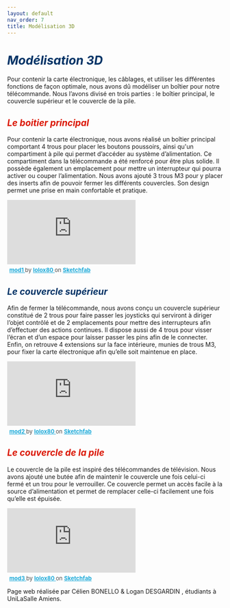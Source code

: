 ```yaml
---
layout: default
nav_order: 7
title: Modélisation 3D
---
```


# <span style="color:#003366">_Modélisation 3D_</span>

Pour contenir la carte électronique, les câblages, et utiliser les différentes fonctions de façon optimale, nous avons dû modéliser un boîtier pour notre télécommande. Nous l’avons divisé en trois parties : le boîtier principal, le couvercle supérieur et le couvercle de la pile.

## <span style="color:#DB1702">_Le boitier principal_</span>

Pour contenir la carte électronique, nous avons réalisé un boîtier principal comportant 4 trous pour placer les boutons poussoirs, ainsi qu'un compartiment à pile qui permet d’accéder au système d’alimentation. Ce compartiment dans la télécommande a été renforcé pour être plus solide. Il possède également un emplacement pour mettre un interrupteur qui pourra activer ou couper l’alimentation. Nous avons ajouté 3 trous M3 pour y placer des inserts afin de pouvoir fermer les différents couvercles. Son design permet une prise en main confortable et pratique.

<div class="sketchfab-embed-wrapper"> <iframe title="mod1" frameborder="0" allowfullscreen mozallowfullscreen="true" webkitallowfullscreen="true" allow="autoplay; fullscreen; xr-spatial-tracking" xr-spatial-tracking execution-while-out-of-viewport execution-while-not-rendered web-share src="https://sketchfab.com/models/53569795d8924117954c3162847f8eb5/embed"> </iframe> <p style="font-size: 13px; font-weight: normal; margin: 5px; color: #4A4A4A;"> <a href="https://sketchfab.com/3d-models/mod1-53569795d8924117954c3162847f8eb5?utm_medium=embed&utm_campaign=share-popup&utm_content=53569795d8924117954c3162847f8eb5" target="_blank" rel="nofollow" style="font-weight: bold; color: #1CAAD9;"> mod1 </a> by <a href="https://sketchfab.com/lolox80?utm_medium=embed&utm_campaign=share-popup&utm_content=53569795d8924117954c3162847f8eb5" target="_blank" rel="nofollow" style="font-weight: bold; color: #1CAAD9;"> lolox80 </a> on <a href="https://sketchfab.com?utm_medium=embed&utm_campaign=share-popup&utm_content=53569795d8924117954c3162847f8eb5" target="_blank" rel="nofollow" style="font-weight: bold; color: #1CAAD9;">Sketchfab</a></p></div>

## <span style="color:#003366">_Le couvercle supérieur_</span>

Afin de fermer la télécommande, nous avons conçu un couvercle supérieur constitué de 2 trous pour faire passer les joysticks qui serviront à diriger l’objet contrôlé et de 2 emplacements pour mettre des interrupteurs afin d’effectuer des actions continues. Il dispose aussi de 4 trous pour visser l’écran et d’un espace pour laisser passer les pins afin de le connecter. Enfin, on retrouve 4 extensions sur la face intérieure, munies de trous M3, pour fixer la carte électronique afin qu’elle soit maintenue en place.

<div class="sketchfab-embed-wrapper"> <iframe title="mod2" frameborder="0" allowfullscreen mozallowfullscreen="true" webkitallowfullscreen="true" allow="autoplay; fullscreen; xr-spatial-tracking" xr-spatial-tracking execution-while-out-of-viewport execution-while-not-rendered web-share src="https://sketchfab.com/models/c421eb8585114675a6f75bc03398ef38/embed"> </iframe> <p style="font-size: 13px; font-weight: normal; margin: 5px; color: #4A4A4A;"> <a href="https://sketchfab.com/3d-models/mod2-c421eb8585114675a6f75bc03398ef38?utm_medium=embed&utm_campaign=share-popup&utm_content=c421eb8585114675a6f75bc03398ef38" target="_blank" rel="nofollow" style="font-weight: bold; color: #1CAAD9;"> mod2 </a> by <a href="https://sketchfab.com/lolox80?utm_medium=embed&utm_campaign=share-popup&utm_content=c421eb8585114675a6f75bc03398ef38" target="_blank" rel="nofollow" style="font-weight: bold; color: #1CAAD9;"> lolox80 </a> on <a href="https://sketchfab.com?utm_medium=embed&utm_campaign=share-popup&utm_content=c421eb8585114675a6f75bc03398ef38" target="_blank" rel="nofollow" style="font-weight: bold; color: #1CAAD9;">Sketchfab</a></p></div>

## <span style="color:#DB1702">_Le couvercle de la pile_</span>

Le couvercle de la pile est inspiré des télécommandes de télévision. Nous avons ajouté une butée afin de maintenir le couvercle une fois celui-ci fermé et un trou pour le verrouiller. Ce couvercle permet un accès facile à la source d’alimentation et permet de remplacer celle-ci facilement une fois qu’elle est épuisée.

<div class="sketchfab-embed-wrapper"> <iframe title="mod3" frameborder="0" allowfullscreen mozallowfullscreen="true" webkitallowfullscreen="true" allow="autoplay; fullscreen; xr-spatial-tracking" xr-spatial-tracking execution-while-out-of-viewport execution-while-not-rendered web-share src="https://sketchfab.com/models/feaa4262f3ef434db2cbef47de74034c/embed"> </iframe> <p style="font-size: 13px; font-weight: normal; margin: 5px; color: #4A4A4A;"> <a href="https://sketchfab.com/3d-models/mod3-feaa4262f3ef434db2cbef47de74034c?utm_medium=embed&utm_campaign=share-popup&utm_content=feaa4262f3ef434db2cbef47de74034c" target="_blank" rel="nofollow" style="font-weight: bold; color: #1CAAD9;"> mod3 </a> by <a href="https://sketchfab.com/lolox80?utm_medium=embed&utm_campaign=share-popup&utm_content=feaa4262f3ef434db2cbef47de74034c" target="_blank" rel="nofollow" style="font-weight: bold; color: #1CAAD9;"> lolox80 </a> on <a href="https://sketchfab.com?utm_medium=embed&utm_campaign=share-popup&utm_content=feaa4262f3ef434db2cbef47de74034c" target="_blank" rel="nofollow" style="font-weight: bold; color: #1CAAD9;">Sketchfab</a></p></div>



Page web réalisée par Célien BONELLO & Logan DESGARDIN , étudiants à UniLaSalle Amiens.
